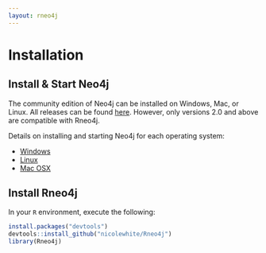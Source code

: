 ```yaml
---
layout: rneo4j
---
```

        
# Installation

## Install & Start Neo4j

The community edition of Neo4j can be installed on Windows, Mac, or Linux. All releases can be found [here](http://www.neo4j.org/download/other_versions). However, only versions 2.0 and above are compatible with Rneo4j.

Details on installing and starting Neo4j for each operating system:

* [Windows](http://docs.neo4j.org/chunked/stable/server-installation.html#windows-install)
* [Linux](http://docs.neo4j.org/chunked/stable/server-installation.html#linux-install)
* [Mac OSX](http://docs.neo4j.org/chunked/stable/server-installation.html#osx-install)

## Install Rneo4j

In your `R` environment, execute the following:

```r
install.packages("devtools")
devtools::install_github("nicolewhite/Rneo4j")
library(Rneo4j)
```